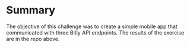 # Summary
The objective of this challenge was to create a simple mobile app that communicated with three Bitly API endpoints. The results of the exercise are in the repo above.
